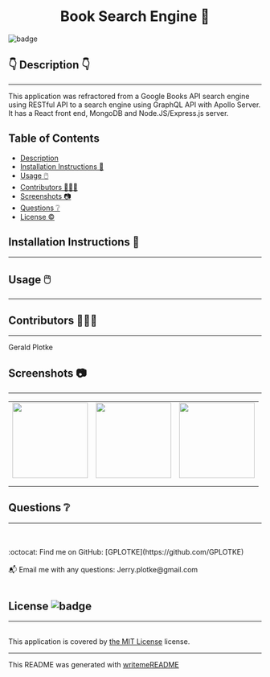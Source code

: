 <h1 align="center">Book Search Engine 🎉 </h1>
    
  ![badge](https://img.shields.io/badge/license-MIT-brightgreen)<br />
  
  ## 👇  Description  👇
---
  
  This application was refractored from a Google Books API search engine using RESTful API to a search engine using GraphQL API with Apollo Server. It has a React front end, MongoDB and Node.JS/Express.js server.
 
  ## Table of Contents 
  - [Description](#--description--)
  - [Installation Instructions 📣](#installation-instructions-)
  - [Usage 🖱️](#usage-️)
  - [Contributors 🧑‍🤝‍🧑](#contributors-)
  - [Screenshots 📷](#screenshots-)
  - [Questions ❔](#questions-)
  - [License ©️](#license-️)
    
  ## Installation Instructions 📣
---

  
  
  ## Usage 🖱️
---

  
  
  ## Contributors 🧑‍🤝‍🧑
---
  Gerald Plotke
  
  ## Screenshots 📷
---

  |                                |                                |                                | 
  |:------------------------------------------------------:|:------------------------------------------------------:|:------------------------------------------------------:|
  | <img alt="" href="" src="" width="150" height="150"> |<img alt="" href="" src="" width="150" height="150">|<img alt="" href="" src="" width="150" height="150">|
  |                                                        |                                                        |                                                        |
  |                                                        |                                                        |                                                        |   


  ## Questions ❔

---

  <br />
  <br />
  :octocat: Find me on GitHub: [GPLOTKE](https://github.com/GPLOTKE)<br />
  <br />
  📬 Email me with any questions: Jerry.plotke@gmail.com<br /><br />
  
  ## License ![badge](https://img.shields.io/badge/license-MIT-brightgreen)
---
  <br />
  This application is covered by <a href="https://opensource.org/licenses/MIT"> the MIT License</a> license. 

  --------------------------- 
 

  This README was generated with [writemeREADME](https://github.com/proto133/writemeREADME) 